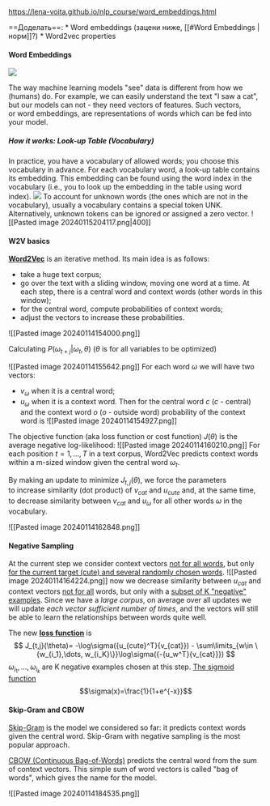 
https://lena-voita.github.io/nlp_course/word_embeddings.html

==Доделать==:
	* Word embeddings (зацени ниже, [[#Word Embeddings | норм]]?)
	* Word2vec properties

#### Word Embeddings

![](https://lena-voita.github.io/resources/lectures/word_emb/word_repr_intro-min.png)

The way machine learning models "see" data is different from how we (humans) do. For example, we can easily understand the text "I saw a cat", but our models can not - they need vectors of features. Such vectors, or word embeddings, are representations of words which can be fed into your model.

##### How it works: Look-up Table (Vocabulary)

In practice, you have a vocabulary of allowed words; you choose this vocabulary in advance. For each vocabulary word, a look-up table contains its embedding. This embedding can be found using the word index in the vocabulary (i.e., you to look up the embedding in the table using word index).
![](https://lena-voita.github.io/resources/lectures/word_emb/lookup_table.gif)
To account for unknown words (the ones which are not in the vocabulary), usually a vocabulary contains a special token UNK. Alternatively, unknown tokens can be ignored or assigned a zero vector.
![[Pasted image 20240115204117.png|400]]

#### W2V basics

<b><u>Word2Vec</u></b> is an iterative method. Its main idea is as follows:
- take a huge text corpus;
- go over the text with a sliding window, moving one word at a time. At each step, there is a central word and context words (other words in this window);
- for the central word, compute probabilities of context words;
- adjust the vectors to increase these probabilities.

![[Pasted image 20240114154000.png]]

Calculating $P(\omega_{t+j}|\omega_t , \theta)$
($\theta$ is for all variables to be optimized)

![[Pasted image 20240114155642.png]]
For each word $\omega$ we will have two vectors:
- $v_{\omega}$ when it is a central word;
- $u_{\omega}$ when it is a context word.
Then for the central word $c$ ($c$ - central) and the context word $o$ ($o$ - outside word) probability of the context word is
![[Pasted image 20240114154927.png]]

The objective function (aka loss function or cost function) $J(\theta)$ is the average negative log-likelihood:
![[Pasted image 20240114160210.png]]
For each position $t=1,…,T$ in a text corpus, Word2Vec predicts context words within a m-sized window given the central word $\omega_t$.

By making an update to minimize $J_{t, j}(\theta)$, we force the parameters to increase similarity (dot product) of $v_{cat}$ and $u_{cute}$ and, at the same time, to decrease similarity between $v_{cat}$ and $u_{\omega}$ for all other words $\omega$ in the vocabulary.

![[Pasted image 20240114162848.png]]

#### Negative Sampling

At the current step we consider context vectors <u>not for all words</u>, but only <u>for the current target (cute) and several randomly chosen words</u>.
![[Pasted image 20240114164224.png]]
now we decrease similarity between $u_{cat}$ and context vectors <u>not for all</u> words, but only with a <u>subset of K "negative" examples</u>.
Since we have a *large corpus*, on average over all updates we will update *each vector sufficient number of times*, and the vectors will still be able to learn the relationships between words quite well.

The new <u><b>loss function</u></b> is
$$ J_{t,j}(\theta)=
    -\log\sigma({u_{cute}^T}{v_{cat}}) -
    \sum\limits_{w\in \{w_{i_1},\dots, w_{i_K}\}}\log\sigma({-{u_w^T}{v_{cat}}}) $$
$\omega_{i_1}, ..., \omega_{i_k}$ are K negative examples chosen at this step.
<u>The sigmoid function</u>$$\sigma(x)=\frac{1}{1+e^{-x}}$$

#### Skip-Gram and CBOW
<u>Skip-Gram</u> is the model we considered so far: it predicts context words given the central word. Skip-Gram with negative sampling is the most popular approach.

<u>CBOW (Continuous Bag-of-Words)</u> predicts the central word from the sum of context vectors. This simple sum of word vectors is called "bag of words", which gives the name for the model.

![[Pasted image 20240114184535.png]]